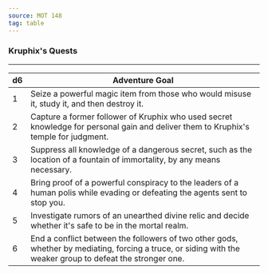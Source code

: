 ```yaml
---
source: MOT 148
tag: table
---
```


### Kruphix's Quests
---
|d6|Adventure Goal|
|----|------------|
|1|Seize a powerful magic item from those who would misuse it, study it, and then destroy it.|
|2|Capture a former follower of Kruphix who used secret knowledge for personal gain and deliver them to Kruphix's temple for judgment.|
|3|Suppress all knowledge of a dangerous secret, such as the location of a fountain of immortality, by any means necessary.|
|4|Bring proof of a powerful conspiracy to the leaders of a human polis while evading or defeating the agents sent to stop you.|
|5|Investigate rumors of an unearthed divine relic and decide whether it's safe to be in the mortal realm.|
|6|End a conflict between the followers of two other gods, whether by mediating, forcing a truce, or siding with the weaker group to defeat the stronger one.|
